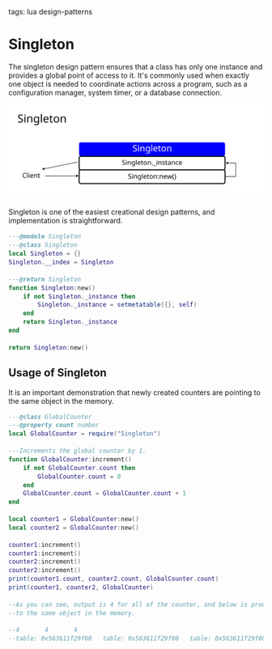 <!-- Description: The singleton design pattern ensures that a class has only one instance and provides a global point of access to it. Check out the implementation in Lua programming language. -->

tags: lua design-patterns

# Singleton

The singleton design pattern ensures that a class has only one instance and provides a global point
of access to it. It's commonly used when exactly one object is needed to coordinate actions across
a program, such as a configuration manager, system timer, or a database connection.

![Singleton Schema](/assets/img/dp-singleton.svg)

Singleton is one of the easiest creational design patterns, and implementation is straightforward.

```lua
---@module Singleton
---@class Singleton
local Singleton = {}
Singleton.__index = Singleton

---@return Singleton
function Singleton:new()
	if not Singleton._instance then
		Singleton._instance = setmetatable({}, self)
	end
	return Singleton._instance
end

return Singleton:new()
```

## Usage of Singleton

It is an important demonstration that newly created counters are pointing to the same object in the memory.

```lua
---@class GlobalCounter
---@property count number
local GlobalCounter = require("Singleton")

---Increments the global counter by 1.
function GlobalCounter:increment()
	if not GlobalCounter.count then
		GlobalCounter.count = 0
	end
	GlobalCounter.count = GlobalCounter.count + 1
end

local counter1 = GlobalCounter:new()
local counter2 = GlobalCounter:new()

counter1:increment()
counter1:increment()
counter2:increment()
counter2:increment()
print(counter1.count, counter2.count, GlobalCounter.count)
print(counter1, counter2, GlobalCounter)

--As you can see, output is 4 for all of the counter, and below is proof that these are pointing
--to the same object in the memory.

--4       4       4                                                               
--table: 0x563611f29f80   table: 0x563611f29f80   table: 0x563611f29f80
```